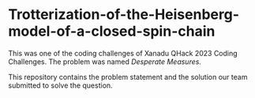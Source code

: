 # Trotterization-of-the-Heisenberg-model-of-a-closed-spin-chain
This was one of the coding challenges of Xanadu QHack 2023 Coding Challenges. The problem was named _Desperate Measures._

This repository contains the problem statement and the solution our team submitted to solve the question.
